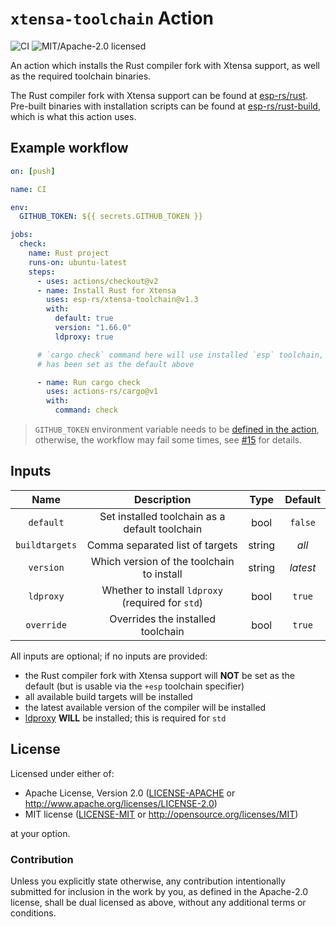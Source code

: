 # `xtensa-toolchain` Action

![CI](https://github.com/esp-rs/xtensa-toolchain/workflows/CI/badge.svg)
![MIT/Apache-2.0 licensed](https://img.shields.io/badge/license-MIT%2FApache--2.0-blue)

An action which installs the Rust compiler fork with Xtensa support, as well as the required toolchain binaries.

The Rust compiler fork with Xtensa support can be found at [esp-rs/rust]. Pre-built binaries with installation scripts can be found at [esp-rs/rust-build], which is what this action uses.

[esp-rs/rust]: https://github.com/esp-rs/rust
[esp-rs/rust-build]: https://github.com/esp-rs/rust

## Example workflow

```yaml
on: [push]

name: CI

env:
  GITHUB_TOKEN: ${{ secrets.GITHUB_TOKEN }}

jobs:
  check:
    name: Rust project
    runs-on: ubuntu-latest
    steps:
      - uses: actions/checkout@v2
      - name: Install Rust for Xtensa
        uses: esp-rs/xtensa-toolchain@v1.3
        with:
          default: true
          version: "1.66.0"
          ldproxy: true

      # `cargo check` command here will use installed `esp` toolchain, as it
      # has been set as the default above

      - name: Run cargo check
        uses: actions-rs/cargo@v1
        with:
          command: check
```
> `GITHUB_TOKEN` environment variable needs to be [defined in the action], otherwise, the workflow may fail some times,
see [#15] for details.

[defined in the action]: https://docs.github.com/en/actions/learn-github-actions/variables
[#15]: https://github.com/esp-rs/xtensa-toolchain/issues/15

## Inputs

|      Name      |                    Description                    |  Type  | Default  |
| :------------: | :-----------------------------------------------: | :----: | :------: |
|   `default`    |  Set installed toolchain as a default toolchain   |  bool  | `false`  |
| `buildtargets` |          Comma separated list of targets          | string |  _all_   |
|   `version`    |     Which version of the toolchain to install     | string | _latest_ |
|   `ldproxy`    | Whether to install `ldproxy` (required for `std`) |  bool  |  `true`  |
|   `override`   |         Overrides the installed toolchain         |  bool  |  `true`  |


All inputs are optional; if no inputs are provided:

- the Rust compiler fork with Xtensa support will **NOT** be set as the default (but is usable via the `+esp` toolchain specifier)
- all available build targets will be installed
- the latest available version of the compiler will be installed
- [ldproxy](https://github.com/ivmarkov/embuild) **WILL** be installed; this is required for `std`

## License

Licensed under either of:

- Apache License, Version 2.0 ([LICENSE-APACHE](LICENSE-APACHE) or http://www.apache.org/licenses/LICENSE-2.0)
- MIT license ([LICENSE-MIT](LICENSE-MIT) or http://opensource.org/licenses/MIT)

at your option.

### Contribution

Unless you explicitly state otherwise, any contribution intentionally submitted for inclusion in
the work by you, as defined in the Apache-2.0 license, shall be dual licensed as above, without
any additional terms or conditions.
